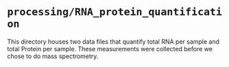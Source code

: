 # `processing/RNA_protein_quantification`

This directory houses two data files that quantify total RNA per sample and
total Protein per sample. These measurements were collected before we chose to 
do mass spectrometry. 
